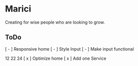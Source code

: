 # Marici

Creating for wise people who are looking to grow.

## ToDo

[ - ] Responsive home
[ - ] Style Input
[ - ] Make input functional

12 22 24
[ x ] Optimize home
[ x ] Add one Service
